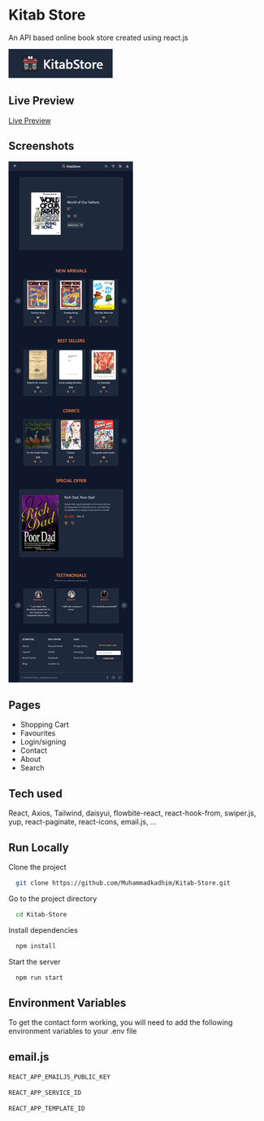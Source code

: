 # Kitab Store

An API based online book store created using react.js

![App Logo](/public/screenshots/logo.png)

## Live Preview

[Live Preview](https://kitabstore.netlify.app/)

## Screenshots

![App Screenshot](/public/screenshots/app.png)

## Pages

-   Shopping Cart
-   Favourites
-   Login/signing
-   Contact
-   About
-   Search

## Tech used

React, Axios, Tailwind, daisyui, flowbite-react, react-hook-from, swiper.js, yup, react-paginate, react-icons, email.js, ...

## Run Locally

Clone the project

```bash
  git clone https://github.com/Muhammadkadhim/Kitab-Store.git
```

Go to the project directory

```bash
  cd Kitab-Store
```

Install dependencies

```bash
  npm install
```

Start the server

```bash
  npm run start
```

## Environment Variables

To get the contact form working, you will need to add the following environment variables to your .env file

## email.js

`REACT_APP_EMAILJS_PUBLIC_KEY`

`REACT_APP_SERVICE_ID`

`REACT_APP_TEMPLATE_ID`
